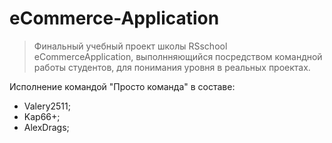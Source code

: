 # eCommerce-Application

> Финальный учебный проект школы RSschool  eCommerceApplication,
> выполнняющийся посредством командной работы студентов,
> для понимания уровня в реальных проектах.

Исполнение командой "Просто команда" в составе: 
* Valery2511;
* Kap66+;
* AlexDrags;
